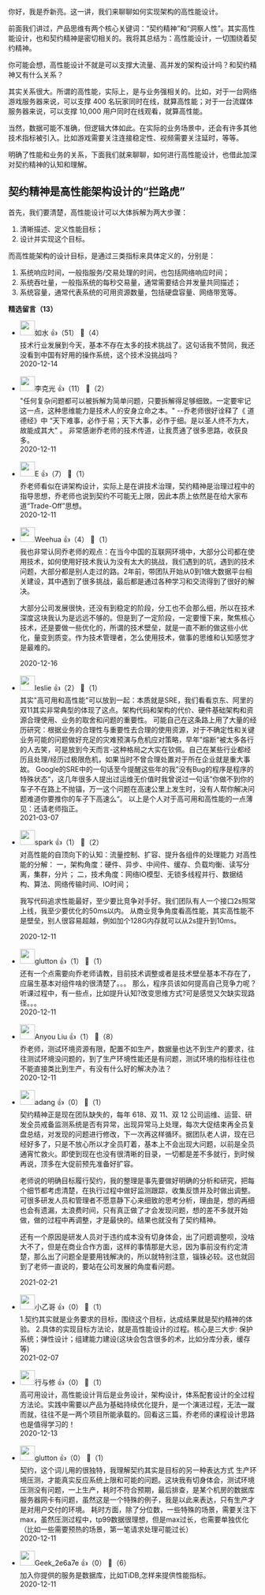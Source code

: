 你好，我是乔新亮。这一讲，我们来聊聊如何实现架构的高性能设计。

前面我们讲过，产品思维有两个核心关键词：“契约精神”和“洞察人性”。其实高性能设计，也和契约精神是密切相关的。我将其总结为：高性能设计，一切围绕着契约精神。

你可能会想，高性能设计不就是可以支撑大流量、高并发的架构设计吗？和契约精神又有什么关系？

其实关系很大。所谓的高性能，实际上，是与业务强相关的。比如，对于一台网络游戏服务器来说，可以支撑 400 名玩家同时在线，就算高性能；对于一台流媒体服务器来说，可以支撑 10,000 用户同时在线观看，就算高性能。

当然，数据可能不准确，但逻辑大体如此。在实际的业务场景中，还会有许多其他技术指标被引入。比如游戏需要关注连接稳定性、视频需要关注延时，等等。

明确了性能和业务的关系，下面我们就来聊聊，如何进行高性能设计，也借此加深对契约精神的认知和理解。

## 契约精神是高性能架构设计的“拦路虎”

首先，我们要清楚，高性能设计可以大体拆解为两大步骤：

1. 清晰描述、定义性能目标；
2. 设计并实现这个目标。

而高性能架构的设计目标，是通过三类指标来具体定义的，分别是：

1. 系统响应时间，一般指服务/交易处理的时间，也包括网络响应时间；
2. 系统吞吐量，一般指系统的每秒交易量，通常需要结合并发量共同描述；
3. 系统容量，通常代表系统的可用资源数量，包括硬盘容量、网络带宽等。
<div><strong>精选留言（13）</strong></div><ul>
<li><img src="https://static001.geekbang.org/account/avatar/00/18/18/66/53ce5d28.jpg" width="30px"><span>如水</span> 👍（51） 💬（4）<div>技术行业发展到今天，基本不存在太多的技术挑战了。这句话我不赞同，我还没看到中国有好用的操作系统，这个技术没挑战吗？</div>2020-12-14</li><br/><li><img src="https://static001.geekbang.org/account/avatar/00/15/58/d6/4050cbe5.jpg" width="30px"><span>李克光</span> 👍（11） 💬（2）<div>&quot;任何复杂问题都可以被拆解为简单问题，只要拆解得足够细致。一定要牢记这一点，这种思维能力是技术人的安身立命之本。&quot;   --乔老师很好诠释了《 道德经》中 “天下难事，必作于易；天下大事，必作于细。是以圣人终不为大，故能成其大&quot; 。
非常感谢乔老师的技术传道，让我贯通了很多思路，收获良多。</div>2020-12-11</li><br/><li><img src="https://static001.geekbang.org/account/avatar/00/10/69/d2/8a53f0a3.jpg" width="30px"><span>E</span> 👍（7） 💬（1）<div>乔老师看似在讲架构设计，实际上是在讲技术治理，契约精神是治理过程中的指导思想，乔老师也说到契约不可能无上限，因此本质上依然是在给大家布道“Trade-Off”思想。</div>2020-12-11</li><br/><li><img src="https://static001.geekbang.org/account/avatar/00/11/da/e8/d49dfa94.jpg" width="30px"><span>Weehua</span> 👍（4） 💬（1）<div>我也非常认同乔老师的观点：在当今中国的互联网环境中，大部分公司都在使用技术，如何使用好技术我认为没有太大的挑战，我们遇到的坑，遇到的技术问题，大部分都是别人走过的路。2年前，带团队开始从0到1做大数据平台相关建设，其中遇到了很多挑战，最后都是通过各种学习和交流得到了很好的解决。

大部分公司发展很快，还没有到稳定的阶段，分工也不会那么细，所以在技术深度这块我认为是远远不够的。但是到了一定阶段，一定要慢下来，聚焦核心技术，还是要做一些优化的，所谓的技术壁垒，就是一直不断的做这些小优化，量变到质变。作为技术管理者，怎么使用技术，做事的思维和认知感觉才是最难的。</div>2020-12-16</li><br/><li><img src="https://static001.geekbang.org/account/avatar/00/14/34/df/64e3d533.jpg" width="30px"><span>leslie</span> 👍（2） 💬（1）<div>其实&quot;高可用和高性能&quot;可以放到一起：本质就是SRE，我们看看京东、阿里的双11其实非常典型的体现了这点。架构代码和架构的代价、硬件基础架构和资源合理使用、业务的取舍和问题的重要性。
可能自己在这条路上用了大量的经历研究：根据业务的合理性与重要性去合理的使用资源，对于不确定性和关键业务可能的问题做好充足的灾难预演与危机应对策略，早年”熔断“被太多各行的人去笑，可是放到今天而言-这种格局之大实在钦佩。自己在某些行业都经历且处理&#47;经历过极限危机，如果当时不曾合理处置对于所在企业就是重大事故。
Google的SRE中的一句话至今提醒这些年的我”没有Bug的程序是程序的特殊状态“，这几年很多人提出过运维无价值时我曾说过一句话”你做不到你的车子不在路上不抛锚，万一这个问题在高速公里上发生时，没有人帮你解决问题难道你要推你的车子下高速么“。
以上是个人对于高可用和高性能的一点薄见：还请老师指正。</div>2021-03-07</li><br/><li><img src="https://static001.geekbang.org/account/avatar/00/11/09/fb/52a662b2.jpg" width="30px"><span>spark</span> 👍（1） 💬（2）<div>对高性能的自顶向下的认知：流量控制、扩容、提升各组件的处理能力
对高性能的分解：
一，架构角度：硬件、异步、中间件、缓存、负载均衡、读写分离，集群，分片；
二，技术角度：网络IO模型、无锁多线程并行、数据结构、算法、网络传输时间、IO时间；

我写代码追求性能最好，至少要比竞争对手好。我们团队有人一个接口2s照常上线，我至少要优化的50ms以内。
从商业竞争角度看高性能，其实高性能不是壁垒，别人很容易超越，例如加个128G内存就可以从2s提升到10ms。</div>2020-12-11</li><br/><li><img src="https://static001.geekbang.org/account/avatar/00/12/50/5f/d10a39c4.jpg" width="30px"><span>glutton</span> 👍（1） 💬（1）<div>还有一个点需要向乔老师请教，目前技术调整或者是技术壁垒基本不存在了，应届生基本对组件啥的很清楚了。。。
那么，程序员该如何提高自己竞争力呢？听课过程中，有一些点，比如提升认知?改变思维方式?可是感觉又欠缺实现路径。。。</div>2020-12-11</li><br/><li><img src="https://static001.geekbang.org/account/avatar/00/17/9a/81/cd6d5e1e.jpg" width="30px"><span>Anyou Liu</span> 👍（1） 💬（8）<div>乔老师，测试环境资源有限，配置不如生产，数据量也达不到生产的要求，往往测试环境没问题的，到了生产环境性能还是有问题，测试环境的指标往往也不能直接类比到生产，有没有什么好的解决办法？</div>2020-12-11</li><br/><li><img src="https://static001.geekbang.org/account/avatar/00/11/73/a0/7dcc9212.jpg" width="30px"><span>adang</span> 👍（0） 💬（1）<div>契约精神正是现在团队缺失的，每年 618、双 11、双 12 公司运维、运营、研发全员戒备监测系统是否有异常，出现异常马上处理，每次大促结束再全员复盘总结，对发现的问题进行修改，下一次再这样循环。据团队老人讲，现在已经好多了，只是不放心所以才全员盯着，基本上不会出现大问题，以前是全员通宵忙救火。即使到现在也没有很清晰的目录，一切都是差不多就行，到时候再说，顶多在大促前预先准备好扩容。

老师说的明确目标履行契约，我的整理是事先要做好明确的分析和研究，把每个细节都考虑清楚，在执行过程中做好监测跟踪，收集反馈并及时做出调整。可很多研发人员和管理者不愿意静下心来细致的思考分析，理由是，想的再细也会有遗漏，太浪费时间，只有真正做了才会发现问题，想的差不多就开始做，做的过程中再调整，才是最快的。结果也就没有了契约精神。

还有一个原因是研发人员对于违约成本没有切身体会，出了问题调整呗，没啥大不了，但是在商业合作方面，这样的事情那是大忌，因为事前没有约定清楚，那么出了问题全是要用钱解决的，所以就特别注意，锱铢必较。这也就回到了老师一直说的，要站在公司发展的角度看问题。</div>2021-02-21</li><br/><li><img src="https://static001.geekbang.org/account/avatar/00/10/39/8c/ff48ece3.jpg" width="30px"><span>小乙哥</span> 👍（0） 💬（1）<div>1.契约其实就是业务要求的目标，围绕这个目标，达成结果就是契约精神的体验。
2.具体的实现目标方法论，就是高性能设计的过程。核心是三大步: 保护系统；弹性设计；组建能力建设(这块会包含很多的术，比如分库分表，缓存等)</div>2021-02-07</li><br/><li><img src="https://static001.geekbang.org/account/avatar/00/12/f2/f2/2a9a6e9a.jpg" width="30px"><span>行与修</span> 👍（0） 💬（1）<div>高可用设计，高性能设计背后是业务设计，架构设计，体系配套设计的全过程方法论。实践中需要以产品为基础持续优化提升，是一个演进过程，无法一蹴而就，往往不是一两个项目所能承载的。回看这三篇，乔老师的课程设计思路也是值得学习的！</div>2020-12-13</li><br/><li><img src="https://static001.geekbang.org/account/avatar/00/12/50/5f/d10a39c4.jpg" width="30px"><span>glutton</span> 👍（0） 💬（1）<div>契约，这个词儿用的很独特，我理解契约其实是目标的另一种表达方式
生产环境压测，才能真实反应系统上限和可能的问题。这块我有切身体会，测试环境压测没有问题，一上生产，耗时不符合预期，最后排查，是某个机房的数据库服务器网卡有问题，虽然这是一个特殊的例子，我是以此来表达，只有生产才是对用户交付的环境。
耗时方面，除了分位数，一些特殊的场景，需要关注下max，虽然压测过程中，tp99数据很理想，但是max过长，也需要单独优化（比如一些需要预热的场景，第一笔请求处理可能过长）</div>2020-12-11</li><br/><li><img src="http://thirdwx.qlogo.cn/mmopen/vi_32/Q0j4TwGTfTIyPPFIyvytj0LJrpHicVrTqibuLWLWcR5VqzArSHZicwJYC6gKrIF6GTxx4MakS6xiaxZBCw8icCPB8wQ/132" width="30px"><span>Geek_2e6a7e</span> 👍（0） 💬（6）<div>加入你提供的服务是数据库，比如TiDB,怎样来提供性能指标。</div>2020-12-11</li><br/>
</ul>